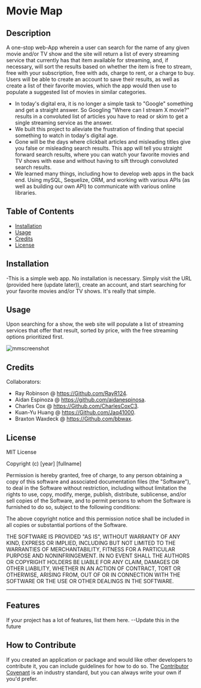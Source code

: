 # Movie Map

## Description

A one-stop web-App wherein a user can search for the name of any given movie and/or TV show and the site will return a list of every streaming service that currently has that item available for streaming, and, if necessary, will sort the results based on whether the item is free to stream, free with your subscription, free with ads, charge to rent, or a charge to buy. Users will be able to create an account to save their results, as well as create a list of their favorite movies, which the app would then use to populate a suggested list of movies in similar categories.

- In today's digital era, it is no longer a simple task to "Google" something and get a straight answer. So Googling "Where can I stream X movie?" results in a convoluted list of articles you have to read or skim to get a single streaming service as the answer.
- We built this project to alleviate the frustration of finding that special something to watch in today's digital age. 
- Gone will be the days where clickbait articles and misleading titles give you false or misleading search results. This app will tell you straight forward search results, where you can watch your favorite movies and TV shows with ease and without having to sift through convoluted search results.
- We learned many things, including how to develop web apps in the back end. Using mySQL, Sequelize, ORM, and working with various APIs (as well as building our own API) to communicate with various online libraries.

## Table of Contents

- [Installation](#installation)
- [Usage](#usage)
- [Credits](#credits)
- [License](#license)

## Installation

-This is a simple web app. No installation is necessary. Simply visit the URL (provided here (update later)), create an account, and start searching for your favorite movies and/or TV shows. It's really that simple.

## Usage

Upon searching for a show, the web site will populate a list of streaming services that offer that result, sorted by price, with the free streaming options prioritized first.

![mmscreenshot](https://user-images.githubusercontent.com/112655058/211417826-7ddd5812-b494-4735-89b8-ceaa19f87d0b.png)

## Credits

Collaborators:
- Ray Robinson @ https://Github.com/RayR124.
- Aidan Espinoza @ https://github.com/aidanespinosa. 
- Charles Cox @ https://Github.com/CharlesCoxC3. 
- Kuan-Yu Huang @ https://Github.com/Jaq41000. 
- Braxton Waxdeck @ https://Github.com/bbwax. 

## License

MIT License

Copyright (c) [year] [fullname]

Permission is hereby granted, free of charge, to any person obtaining a copy
of this software and associated documentation files (the "Software"), to deal
in the Software without restriction, including without limitation the rights
to use, copy, modify, merge, publish, distribute, sublicense, and/or sell
copies of the Software, and to permit persons to whom the Software is
furnished to do so, subject to the following conditions:

The above copyright notice and this permission notice shall be included in all
copies or substantial portions of the Software.

THE SOFTWARE IS PROVIDED "AS IS", WITHOUT WARRANTY OF ANY KIND, EXPRESS OR
IMPLIED, INCLUDING BUT NOT LIMITED TO THE WARRANTIES OF MERCHANTABILITY,
FITNESS FOR A PARTICULAR PURPOSE AND NONINFRINGEMENT. IN NO EVENT SHALL THE
AUTHORS OR COPYRIGHT HOLDERS BE LIABLE FOR ANY CLAIM, DAMAGES OR OTHER
LIABILITY, WHETHER IN AN ACTION OF CONTRACT, TORT OR OTHERWISE, ARISING FROM,
OUT OF OR IN CONNECTION WITH THE SOFTWARE OR THE USE OR OTHER DEALINGS IN THE
SOFTWARE.

---

## Features

If your project has a lot of features, list them here.
--Update this in the future

## How to Contribute

If you created an application or package and would like other developers to contribute it, you can include guidelines for how to do so. The [Contributor Covenant](https://www.contributor-covenant.org/) is an industry standard, but you can always write your own if you'd prefer.
